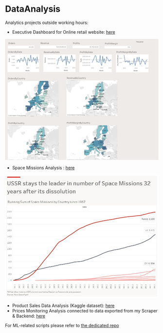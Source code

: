 # DataAnalysis

Analytics projects outside working hours:
- Executive Dashboard for Online retail website: [here](online_retail)

![](online_retail/country_level_dashboard.png)

- Space Missions Analysis : [here](space_missions)

![](space_missions/Chart_TheEconomistStyle_Insight.jpg)

- Product Sales Data Analysis (Kaggle dataset): [here](product_sales/product-sales-data.ipynb)
- Prices Monitoring Analysis connected to data exported from my Scraper & Backend: [here](prices-monitoring-data.ipynb)

For ML-related scripts please refer to [the dedicated repo](https://github.com/SneakBug8/MLtests)